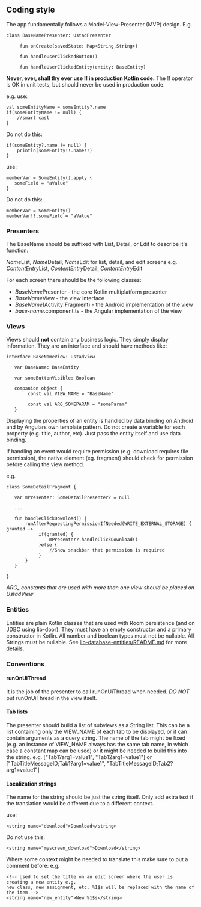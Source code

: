 ## Coding style

The app fundamentally follows a Model-View-Presenter (MVP) design. E.g.

```
class BaseNamePresenter: UstadPresenter

     fun onCreate(savedState: Map<String,String>)

     fun handleUserClickedButton()

     fun handleUserClickedEntity(entity: BaseEntity)

```

**Never, ever, shall thy ever use !! in production Kotlin code.** The !! operator is OK in unit tests, but should never be used in production code.

e.g. use:

```
val someEntityName = someEntity?.name
if(someEntityName != null) {
    //smart cast
}
```
Do not do this:
```
if(someEntity?.name != null) {
    println(someEntity!!.name!!)
}
```

use:
```
memberVar = SomeEntity().apply {
   someField = "aValue"
}
```

Do not do this:
```
memberVar = SomeEntity()
memberVar!!.someField = "aValue"
```


### Presenters

The BaseName should be suffixed with List, Detail, or Edit to describe it's function:

*Name*List, *Name*Detail, *Name*Edit for list, detail, and edit screens e.g. *ContentEntry*List, *ContentEntry*Detail, *ContentEntry*Edit

For each screen there should be the following classes:

* *BaseName*Presenter - the core Kotlin multiplatform presenter
* *BaseName*View - the view interface
* *BaseName*(Activity|Fragment) - the Android implementation of the view
* *base-name*.component.ts - the Angular implementation of the view


### Views

Views should **not** contain any business logic. They simply display information. They are an interface and should have methods like:

```
interface BaseNameView: UstadView

   var BaseName: BaseEntity

   var someButtonVisible: Boolean

   companion object {
        const val VIEW_NAME = "BaseName"

        const val ARG_SOMEPARAM = "someParam"
   }

```

Displaying the properties of an entity is handled by data binding on Android and by Angulars own template pattern.
Do not create a variable for each property (e.g. title, author, etc). Just pass the entity itself
and use data binding.

If handling an event would require permission (e.g. download requires file permission), the native
element (eg. fragment) should check for permission before calling the view method.

e.g.
```
class SomeDetailFragment {

   var mPresenter: SomeDetailPresenter? = null

   ...

   fun handleClickDownload() {
       runAfterRequestingPermissionIfNeeded(WRITE_EXTERNAL_STORAGE) { granted ->
            if(granted) {
                mPresenter?.handleClickDownload()
            }else {
                //Show snackbar that permission is required
            }
       }
   }

}

```


*ARG_ constants that are used with more than one view should be placed on UstadView*


### Entities

Entities are plain Kotlin classes that are used with Room persistence (and on JDBC using lib-door). They must have an empty constructor and a primary constructor in Kotlin.  All number and boolean types must not be nullable. All Strings must be nullable. See [lib-database-entities/README.md](lib-database-entities/README.md) for more details.

### Conventions

#### runOnUiThread

It is the job of the presenter to call runOnUiThread when needed. *DO NOT* put runOnUiThread in the view itself.

#### Tab lists

The presenter should build a list of subviews as a String list. This can be a list containing only the VIEW_NAME of each tab to be displayed, or it can contain arguments as a query string. The name of the tab might be fixed (e.g. an instance of VIEW_NAME always has the same tab name, in which case a constant map can be used) or it might be needed to build this into the string. e.g. ["Tab1?arg1=value1", "Tab12arg1=value1"] or ["TabTitleMessageID;Tab1?arg1=value1", "TabTitleMessageID;Tab2?arg1=value1"]

#### Localization strings

The name for the string should be just the string itself. Only add extra text if the translation would be different due to a different context.

use:
```
<string name="download">Download</string>
```

Do not use this:
```
<string name="myscreen_download">Download</string>
```

Where some context might be needed to translate this make sure to put a comment before:
e.g.
```
<!-- Used to set the title on an edit screen where the user is creating a new entity e.g.
new class, new assignment, etc. %1$s will be replaced with the name of the item.-->
<string name="new_entity">New %1$s</string>
```

